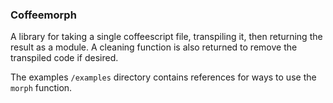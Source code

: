 ### Coffeemorph

A library for taking a single coffeescript file, transpiling it, then returning
the result as a module. A cleaning function is also returned to remove the transpiled
code if desired.

The examples `/examples` directory contains references for ways to use
the `morph` function.

